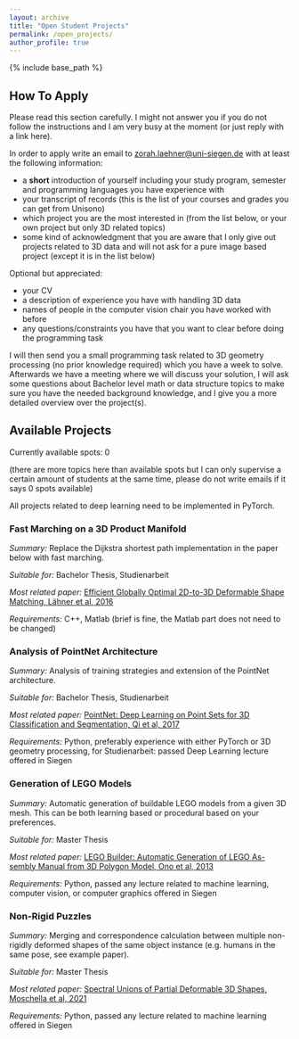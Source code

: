 ```yaml
---
layout: archive
title: "Open Student Projects"
permalink: /open_projects/
author_profile: true
---
```


{% include base_path %}

## How To Apply

Please read this section carefully. I might not answer you if you do not follow the instructions and I am very busy at the moment (or just reply with a link here).

In order to apply write an email to zorah.laehner@uni-siegen.de with at least the following information:
- a **short** introduction of yourself including your study program, semester and programming languages you have experience with
- your transcript of records (this is the list of your courses and grades you can get from Unisono)
- which project you are the most interested in (from the list below, or your own project but only 3D related topics)
- some kind of acknowledgment that you are aware that I only give out projects related to 3D data and will not ask for a pure image based project (except it is in the list below)

Optional but appreciated:
- your CV
- a description of experience you have with handling 3D data
- names of people in the computer vision chair you have worked with before
- any questions/constraints you have that you want to clear before doing the programming task

I will then send you a small programming task related to 3D geometry processing (no prior knowledge required) which you have a week to solve. Afterwards we have a meeting where we will discuss your solution, I will ask some questions about Bachelor level math or data structure topics to make sure you have the needed background knowledge, and I give you a more detailed overview over the project(s).

## Available Projects

Currently available spots: 0

(there are more topics here than available spots but I can only supervise a certain amount of students at the same time, please do not write emails if it says 0 spots available)

All projects related to deep learning need to be implemented in PyTorch.

### Fast Marching on a 3D Product Manifold

*Summary:* Replace the Dijkstra shortest path implementation in the paper below with fast marching.

*Suitable for:* Bachelor Thesis, Studienarbeit

*Most related paper:* [Efficient Globally Optimal 2D-to-3D Deformable Shape Matching, Lähner et al, 2016](https://zorah.github.io/publication/2016-cvpr-efficient-globally-optimal-2d-to-3d-deformable-shape-matching)

*Requirements:* C++, Matlab (brief is fine, the Matlab part does not need to be changed)



### Analysis of PointNet Architecture

*Summary:* Analysis of training strategies and extension of the PointNet architecture.

*Suitable for:* Bachelor Thesis, Studienarbeit

*Most related paper:* [PointNet: Deep Learning on Point Sets for 3D Classification and Segmentation, Qi et al, 2017](https://arxiv.org/abs/1612.00593)

*Requirements:* Python, preferably experience with either PyTorch or 3D geometry processing, for Studienarbeit: passed Deep Learning lecture offered in Siegen


### Generation of LEGO Models

*Summary:* Automatic generation of buildable LEGO models from a given 3D mesh. This can be both learning based or procedural based on your preferences.

*Suitable for:* Master Thesis

*Most related paper:* [LEGO Builder: Automatic Generation of LEGO As-
sembly Manual from 3D Polygon Model, Ono et al, 2013](https://asset-pdf.scinapse.io/prod/1974096800/1974096800.pdf)

*Requirements:* Python, passed any lecture related to machine learning, computer vision, or computer graphics offered in Siegen

### Non-Rigid Puzzles

*Summary:* Merging and correspondence calculation between multiple non-rigidly deformed shapes of the same object instance (e.g. humans in the same pose, see example paper).

*Suitable for:* Master Thesis

*Most related paper:* [Spectral Unions of Partial Deformable 3D Shapes, Moschella et al, 2021](https://arxiv.org/abs/2104.00514)

*Requirements:* Python, passed any lecture related to machine learning offered in Siegen
